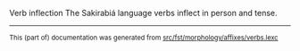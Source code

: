 Verb inflection
The Sakirabiá language verbs inflect in person and tense.

* * *

<small>This (part of) documentation was generated from [src/fst/morphology/affixes/verbs.lexc](https://github.com/giellalt/lang-skf/blob/main/src/fst/morphology/affixes/verbs.lexc)</small>
